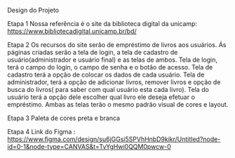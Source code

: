 
Design do Projeto

Etapa 1
Nossa referência é o site da biblioteca digital da unicamp:
https://www.bibliotecadigital.unicamp.br/bd/

Etapa 2
Os recursos do site serão de empréstimo de livros aos usuários.
Ás páginas criadas serão a tela de login, a tela de cadastro de usuário(administrador e usuário final) e as telas de ambos.
Tela de login, terá o campo do login, o campo de senha e o botão de acesso.
Tela de cadastro terá a opção de colocar os dados de cada usuário.
Tela de administrador, terá a opção de adicionar livros, remover livros e opção de busca do livros( para saber com qual usuário esta cada livro).
Tela do usuário terá a opção dele escolher qual livro ele deseja efetuar o empréstimo.
Ambas as telas terão o mesmo padrão visual de cores e layout.

Etapa 3
Paleta de cores preta e branca

Etapa 4
Link do Figma : https://www.figma.com/design/su6jGGsi5SPVhHnbD9kikr/Untitled?node-id=0-1&node-type=CANVAS&t=TvYgHwi0QQM0pwcw-0